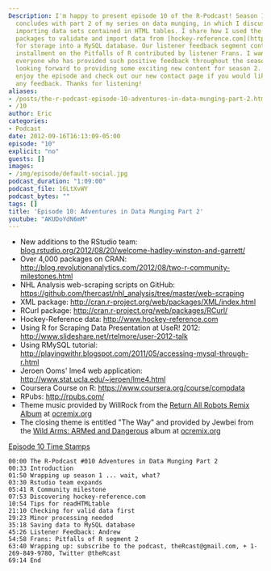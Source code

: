 ```yaml
---
Description: I'm happy to present episode 10 of the R-Podcast! Season 1 of the R-Podcast
  concludes with part 2 of my series on data munging, in which I discuss issues surrounding
  importing data sets contained in HTML tables. I share how I used the XML and RCurl
  packages to validate and import data from [hockey-reference.com](http://www.hockey-reference.com)
  for storage into a MySQL database. Our listener feedback segment contains another
  installment on the Pitfalls of R contributed by listener Frans. I want to thank
  everyone who has provided such positive feedback throughout the season, and I'm
  looking forward to providing some exciting new content for season 2. I hope you
  enjoy the episode and check out our new contact page if you would like to provide
  any feedback. Thanks for listening!
aliases:
- /posts/the-r-podcast-episode-10-adventures-in-data-munging-part-2.html
- /10
author: Eric
categories:
- Podcast
date: 2012-09-16T16:13:09-05:00
episode: "10"
explicit: "no"
guests: []
images:
- /img/episode/default-social.jpg
podcast_duration: "1:09:00"
podcast_file: 16LtXvWY
podcast_bytes: ""
tags: []
title: 'Episode 10: Adventures in Data Munging Part 2'
youtube: "AKUDoYdN6mM"
---
```


-   New additions to the RStudio team: [blog.rstudio.org/2012/08/20/welcome-hadley-winston-and-garrett/](blog.rstudio.org/2012/08/20/welcome-hadley-winston-and-garrett/)
-   Over 4,000 packages on CRAN: <http://blog.revolutionanalytics.com/2012/08/two-r-community-milestones.html>
-   NHL Analysis web-scraping scripts on GitHub: <https://github.com/thercast/nhl_analysis/tree/master/web-scraping>
-   XML package: <http://cran.r-project.org/web/packages/XML/index.html>
-   RCurl package: <http://cran.r-project.org/web/packages/RCurl/>
-   Hockey-Reference data: <http://www.hockey-reference.com>
-   Using R for Scraping Data Presentation at UseR! 2012: <http://www.slideshare.net/rtelmore/user-2012-talk>
-   Using RMySQL tutorial: <http://playingwithr.blogspot.com/2011/05/accessing-mysql-through-r.html>
-   Jeroen Ooms' lme4 web application: <http://www.stat.ucla.edu/~jeroen/lme4.html>
-   Coursera Course on R: <https://www.coursera.org/course/compdata>
-   RPubs: <http://rpubs.com/>
-   Theme music provided by WillRock from the [Return All Robots Remix Album](http://ocremix.org/events/returnallrobots/) at [ocremix.org](http://ocremix.org/)
-   The closing theme is entitled "The Way" and provided by Jewbei from the [Wild Arms: ARMed and Dangerous](http://armed.ocremix.org/) album at [ocremix.org](http://ocremix.org/)

<span style="text-decoration: underline;">Episode 10 Time Stamps</span>

    00:00 The R-Podcast #010 Adventures in Data Munging Part 2
    00:33 Introduction
    01:50 Wrapping up season 1 ... wait, what?
    03:30 Rstudio team expands
    05:41 R Community milestone
    07:53 Discovering hockey-reference.com
    10:54 Tips for readHTMLtable
    21:10 Checking for valid data first
    29:23 Minor processing needed
    35:18 Saving data to MySQL database
    45:26 Listener Feedback: Andrew
    54:58 Frans: Pitfalls of R segment 2
    63:40 Wrapping up: subscribe to the podcast, theRcast@gmail.com, + 1-269-849-9780, Twitter @theRcast
    69:14 End
